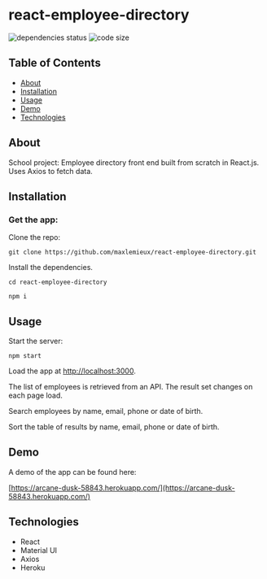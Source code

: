 # react-employee-directory
![dependencies status](https://img.shields.io/david/maxlemieux/react-employee-directory?style=for-the-badge)
![code size](https://img.shields.io/github/languages/code-size/maxlemieux/react-employee-directory?style=for-the-badge)

## Table of Contents
* [About](#about)
* [Installation](#installation)
* [Usage](#usage)
* [Demo](#demo)
* [Technologies](#technologies)

## About
School project: Employee directory front end built from scratch in React.js. Uses Axios to fetch data.

## Installation

### Get the app:

Clone the repo:

`git clone https://github.com/maxlemieux/react-employee-directory.git`

Install the dependencies.

`cd react-employee-directory`

`npm i`

## Usage

Start the server:

`npm start`

Load the app at [http://localhost:3000](http://localhost:3000).

The list of employees is retrieved from an API. The result set changes on each page load.

Search employees by name, email, phone or date of birth.

Sort the table of results by name, email, phone or date of birth.

## Demo
A demo of the app can be found here:

[https://arcane-dusk-58843.herokuapp.com/](https://arcane-dusk-58843.herokuapp.com/)

## Technologies
* React
* Material UI
* Axios
* Heroku